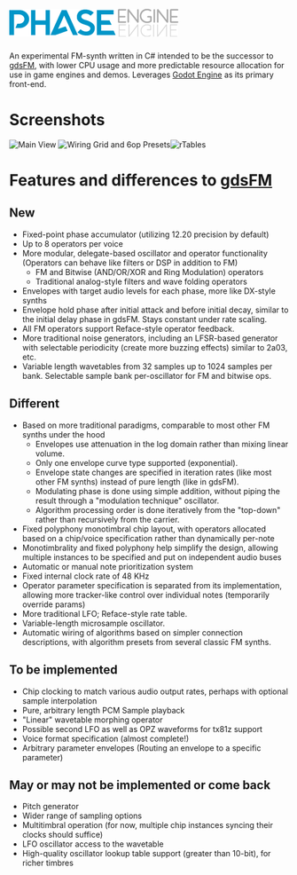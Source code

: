 &nbsp;
# ![PhaseEngine](https://raw.githubusercontent.com/nobuyukinyuu/PhaseEngine/main/gfx/logos/logo_light.png)
An experimental FM-synth written in C# intended to be the successor to [gdsFM](https://github.com/nobuyukinyuu/gdsFM/), with lower CPU usage and more predictable resource allocation for use in game engines and demos.  Leverages [Godot Engine](https://github.com/godotengine/godot/) as its primary front-end.


# Screenshots
![Main View](https://user-images.githubusercontent.com/1023003/147164517-5a67d4b3-70a9-4355-8b51-3bd2a86990eb.png)
![Wiring Grid and 6op Presets](https://user-images.githubusercontent.com/1023003/132633883-80a5c551-074c-42b8-b50a-892c93ccae4a.png)![rTables](https://user-images.githubusercontent.com/1023003/132632455-aa52c44c-e76a-4805-a894-27921c8169da.png)


# Features and differences to [gdsFM](https://github.com/nobuyukinyuu/gdsfm)
## New
* Fixed-point phase accumulator (utilizing 12.20 precision by default)
* Up to 8 operators per voice
* More modular, delegate-based oscillator and operator functionality (Operators can behave like filters or DSP in addition to FM)
  * FM and Bitwise (AND/OR/XOR and Ring Modulation) operators
  * Traditional analog-style filters and wave folding operators
* Envelopes with target audio levels for each phase, more like DX-style synths
* Envelope hold phase after initial attack and before initial decay, similar to the initial delay phase in gdsFM. Stays constant under rate scaling.
* All FM operators support Reface-style operator feedback.
* More traditional noise generators, including an LFSR-based generator with selectable periodicity (create more buzzing effects) similar to 2a03, etc.
* Variable length wavetables from 32 samples up to 1024 samples per bank.  Selectable sample bank per-oscillator for FM and bitwise ops.

## Different
* Based on more traditional paradigms, comparable to most other FM synths under the hood
  * Envelopes use attenuation in the log domain rather than mixing linear volume.
  * Only one envelope curve type supported (exponential).
  * Envelope state changes are specified in iteration rates (like most other FM synths) instead of pure length (like in gdsFM).
  * Modulating phase is done using simple addition, without piping the result through a "modulation technique" oscillator.
  * Algorithm processing order is done iteratively from the "top-down" rather than recursively from the carrier.
*  Fixed polyphony monotimbral chip layout, with operators allocated based on a chip/voice specification rather than dynamically per-note
  * Monotimbrality and fixed polyphony help simplify the design, allowing multiple instances to be specified and put on independent audio buses
  * Automatic or manual note prioritization system
* Fixed internal clock rate of 48 KHz
* Operator parameter specification is separated from its implementation, allowing more tracker-like control over individual notes (temporarily override params)
* More traditional LFO;  Reface-style rate table.
* Variable-length microsample oscillator.
* Automatic wiring of algorithms based on simpler connection descriptions, with algorithm presets from several classic FM synths.


## To be implemented
* Chip clocking to match various audio output rates, perhaps with optional sample interpolation
* Pure, arbitrary length PCM Sample playback
* "Linear" wavetable morphing operator
* Possible second LFO as well as OPZ waveforms for tx81z support
* Voice format specification  (almost complete!)
* Arbitrary parameter envelopes  (Routing an envelope to a specific parameter)


## May or may not be implemented or come back
* Pitch generator
* Wider range of sampling options
* Multitimbral operation (for now, multiple chip instances syncing their clocks should suffice)
* LFO oscillator access to the wavetable
* High-quality oscillator lookup table support (greater than 10-bit), for richer timbres
